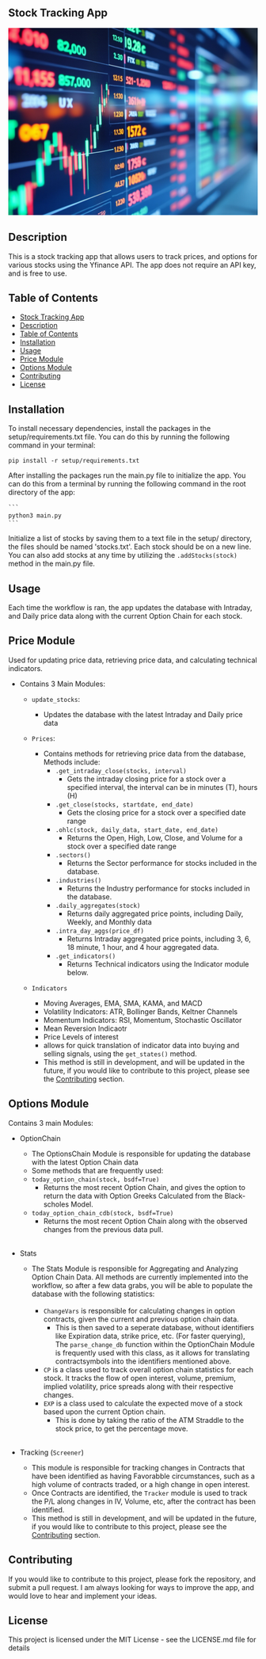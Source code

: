 
## Stock Tracking App
![alt text](setup/image.png)

## Description
This is a stock tracking app that allows users to track prices, and options for various stocks using the Yfinance API. The app does not require an API key, and is free to use. 


## Table of Contents
- [Stock Tracking App](#stock-tracking-app)
- [Description](#description)
- [Table of Contents](#table-of-contents)
- [Installation](#installation)
- [Usage](#usage)
- [Price Module](#price-module)
- [Options Module](#options-module)
- [Contributing](#contributing)
- [License](#license)


## Installation
To install necessary dependencies, install the packages in the setup/requirements.txt file. You can do this by running the following command in your terminal:

```
pip install -r setup/requirements.txt
```

After installing the packages run the main.py file to initialize the app. You can do this from a terminal by running the following command in the root directory of the app: 
    
    ```
    python3 main.py 
    ```

Initialize a list of stocks by saving them to a text file in the setup/ directory, the files should be named 'stocks.txt'. Each stock should be on a new line. You can also add stocks at any time by utilizing the `.addStocks(stock)` method in the main.py file. 


## Usage
Each time the workflow is ran, the app updates the database with Intraday, and Daily price data along with the current Option Chain for each stock. 


## Price Module 
Used for updating price data, retrieving price data, and calculating technical indicators.
  - Contains 3 Main Modules: 
    - `update_stocks`:
      - Updates the database with the latest Intraday and Daily price data
    - `Prices`:
      - Contains methods for retrieving price data from the database, Methods include: 
        - `.get_intraday_close(stocks, interval)`
          - Gets the intraday closing price for a stock over a specified interval, the interval can be in minutes (T), hours (H)
        - `.get_close(stocks, startdate, end_date)`
          - Gets the closing price for a stock over a specified date range
        - `.ohlc(stock, daily_data, start_date, end_date)`
          - Returns the Open, High, Low, Close, and Volume for a stock over a specified date range
        - `.sectors()`
          - Returns the Sector performance for stocks included in the database.
        - `.industries()`
          - Returns the Industry performance for stocks included in the database. 
        - `.daily_aggregates(stock)`
          - Returns daily aggregated price points, including Daily, Weekly, and Monthly data 
        - `.intra_day_aggs(price_df)`
          - Returns Intraday aggregated price points, including 3, 6, 18 minute, 1 hour, and 4 hour aggregated data. 
        - `.get_indicators()`
          - Returns Technical indicators using the Indicator module below. 

    - `Indicators` 
      - Moving Averages, EMA, SMA, KAMA, and MACD
      - Volatility Indicators: ATR, Bollinger Bands, Keltner Channels
      - Momentum Indicators: RSI, Momentum, Stochastic Oscillator 
      - Mean Reversion Indicaotr
      - Price Levels of interest
      - allows for quick translation of indicator data into buying and selling signals, using the `get_states()` method.
      - This method is still in development, and will be updated in the future, if you would like to contribute to this project, please see the [Contributing](#contributing) section.


## Options Module

Contains 3 main Modules: 
  -  OptionChain
     -  The OptionsChain Module is responsible for updating the database with the latest Option Chain data 
     -  Some methods that are frequently used: 
     -  `today_option_chain(stock, bsdf=True)`
        -  Returns the most recent Option Chain, and gives the option to return the data with Option Greeks Calculated from the Black-scholes Model. 
     -  `today_option_chain_cdb(stock, bsdf=True)`
        -  Returns the most recent Option Chain along with the observed changes from the previous data pull. <br></br>
  -  Stats
     -  The Stats Module is responsible for Aggregating and Analyzing Option Chain Data. All methods are currently implemented into the workflow, so after a few data grabs, you will be able to populate the database with the following statistics: <br></br>
        -  `ChangeVars` is responsible for calculating changes in option contracts, given the current and previous option chain data. 
           -  This is then saved to a seperate database, without identifiers like Expiration data, strike price, etc. (For faster querying), The `parse_change_db` function within the OptionChain Module is frequently used with this class, as it allows for translating contractsymbols into the identifiers mentioned above.
        -  `CP` is a class used to track overall option chain statistics for each stock. It tracks the flow of open interest, volume, premium, implied volatility, price spreads along with their respective changes. 
        -  `EXP` is a class used to calculate the expected move of a stock based upon the current Option chain. 
           -  This is done by taking the ratio of the ATM Straddle to the stock price, to get the percentage move.<br></br>
    
  -  Tracking (`Screener`)
     -  This module is responsible for tracking changes in Contracts that have been identified as having Favorabble circumstances, such as a high volume of contracts traded, or a high change in open interest.
     -  Once Contracts are identified, the `Tracker` module is used to track the P/L along changes in IV, Volume, etc, after the contract has been identified. 
     -  This method is still in development, and will be updated in the future, if you would like to contribute to this project, please see the [Contributing](#contributing) section.




## Contributing
If you would like to contribute to this project, please fork the repository, and submit a pull request. I am always looking for ways to improve the app, and would love to hear and implement your ideas.


## License
This project is licensed under the MIT License - see the LICENSE.md file for details






